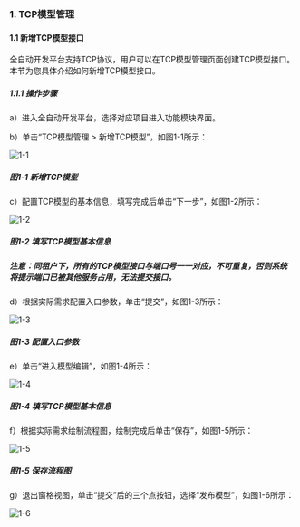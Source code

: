 ### 1. TCP模型管理

#### 1.1 新增TCP模型接口

全自动开发平台支持TCP协议，用户可以在TCP模型管理页面创建TCP模型接口。本节为您具体介绍如何新增TCP模型接口。

##### 1.1.1 操作步骤

a）进入全自动开发平台，选择对应项目进入功能模块界面。

b）单击“TCP模型管理 > 新增TCP模型”，如图1-1所示：

![1-1](https://www.feisuanyz.com/fsimage/zc-image/28tcp/tcp_1.png)

##### 图1-1 新增TCP模型

c）配置TCP模型的基本信息，填写完成后单击“下一步”，如图1-2所示：

![1-2](https://www.feisuanyz.com/fsimage/zc-image/28tcp/tcp_2.png)

##### 图1-2 填写TCP模型基本信息

##### 注意：同租户下，所有的TCP模型接口与端口号一一对应，不可重复，否则系统将提示端口已被其他服务占用，无法提交接口。

d）根据实际需求配置入口参数，单击“提交”，如图1-3所示：

![1-3](https://www.feisuanyz.com/fsimage/zc-image/28tcp/tcp_3.png)

##### 图1-3 配置入口参数

e）单击“进入模型编辑”，如图1-4所示：

![1-4](https://www.feisuanyz.com/fsimage/zc-image/28tcp/tcp_4.png)

##### 图1-4 填写TCP模型基本信息

f）根据实际需求绘制流程图，绘制完成后单击“保存”，如图1-5所示：

![1-5](https://www.feisuanyz.com/fsimage/zc-image/28tcp/tcp_5.png)

##### 图1-5 保存流程图

g）退出窗格视图，单击“提交”后的三个点按钮，选择“发布模型”，如图1-6所示：

![1-6](https://www.feisuanyz.com/fsimage/zc-image/28tcp/tcp_6.png)
